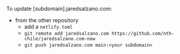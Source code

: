To update [subdomain].jaredsalzano.com:
- from the other repository
  - add a `netlify.toml`
  - `git remote add jaredsalzano.com https://github.com/nth-chile/jaredsalzano.com-new`
  - `git push jaredsalzano.com main:<your subdomain>`

